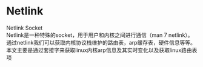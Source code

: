 # Netlink      
Netlink Socket    
Netlink是一种特殊的socket，用于用户和内核之间进行通信（man 7 netlink）。       
通过netlink我们可以获取内核协议栈维护的路由表，arp缓存表，硬件信息等等。
本文主要是通过套接字来获取linux内核arp信息及其实时变化以及获取linux路由表项
